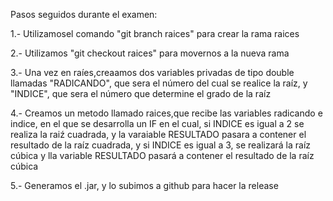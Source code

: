 Pasos seguidos durante el examen:

1.- Utilizamosel comando "git branch raices" para crear la rama raices

2.- Utilizamos "git checkout raices" para movernos a la nueva rama

3.- Una vez en raíes,creaamos dos variables privadas de tipo 
double llamadas "RADICANDO", que sera el número del cual se realice la raíz, y "INDICE", que sera el número que determine el grado de la raíz

4.- Creamos un metodo llamado raices,que recibe las variables radicando e indice, en el que se desarrolla 
un IF en el cual, si INDICE es igual a 2 se realiza la raiź cuadrada, y la varaiable RESULTADO pasara a contener el resultado de la raíz cuadrada, y si INDICE es igual 
a 3, se realizará la raíz cúbica y lla variable RESULTADO pasará a contener el resultado de la raíz cúbica

5.- Generamos el .jar, y lo subimos a github para hacer la release
